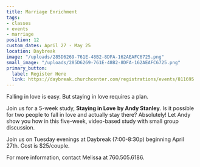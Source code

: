 ```yaml
---
title: Marriage Enrichment
tags:
- classes
- events
- marriage
position: 12
custom_dates: April 27 - May 25
location: Daybreak
image: "/uploads/285D6269-761E-48B2-8DFA-162AEAFC6725.png"
small_image: "/uploads/285D6269-761E-48B2-8DFA-162AEAFC6725.png"
primary_button:
  label: Register Here
  link: https://daybreak.churchcenter.com/registrations/events/811695
---
```


Falling in love is easy. But staying in love requires a plan.

Join us for a 5-week study, **Staying in Love** **by Andy Stanley**. Is it possible for two people to fall in love and actually stay there? Absolutely! Let Andy show you how in this five-week, video-based study with small group discussion.

Join us on Tuesday evenings at Daybreak (7:00-8:30p) beginning April 27th.  Cost is $25/couple.

For more information, contact Melissa at 760.505.6186.